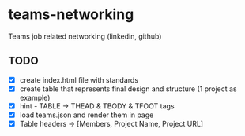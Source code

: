 # teams-networking

Teams job related networking (linkedin, github)

## TODO

- [x] create index.html file with standards
- [x] create table that represents final design and structure (1 project as example)
- [x] hint - TABLE -> THEAD & TBODY & TFOOT tags
- [x] load teams.json and render them in page
- [x] Table headers -> [Members, Project Name, Project URL]
